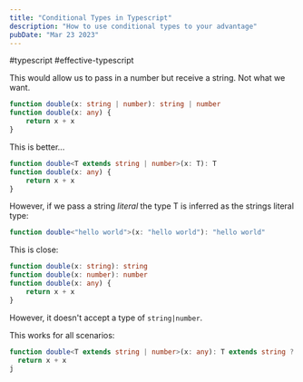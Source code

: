 ```yaml
---
title: "Conditional Types in Typescript"
description: "How to use conditional types to your advantage"
pubDate: "Mar 23 2023"
---
```


#typescript #effective-typescript

This would allow us to pass in a number but receive a string. Not what we want.
```typescript
function double(x: string | number): string | number
function double(x: any) {
	return x + x
}
```

This is better... 
```typescript
function double<T extends string | number>(x: T): T
function double(x: any) {
	return x + x
}
```

However, if we pass a string _literal_ the type T is inferred as the strings literal type:
```typescript
function double<"hello world">(x: "hello world"): "hello world"
```

This is close:
```typescript
function double(x: string): string
function double(x: number): number
function double(x: any) {
	return x + x
}
```

However, it doesn't accept a type of `string|number`.

This works for all scenarios:
```typescript
function double<T extends string | number>(x: any): T extends string ? string : number {
  return x + x
j

```